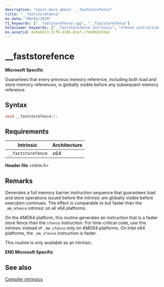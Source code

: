 ```yaml
---
description: "Learn more about: __faststorefence"
title: "__faststorefence"
ms.date: "09/02/2019"
f1_keywords: ["__faststorefence_cpp", "__faststorefence"]
helpviewer_keywords: ["__faststorefence intrinsic", "sfence instruction"]
ms.assetid: 6c6eb973-3cf0-4306-b3af-cfde9b0210a5
---
```

# __faststorefence

**Microsoft Specific**

Guarantees that every previous memory reference, including both load and store memory references, is globally visible before any subsequent memory reference.

## Syntax

```C
void __faststorefence();
```

## Requirements

|Intrinsic|Architecture|
|---------------|------------------|
|`__faststorefence`|x64|

**Header file** \<intrin.h>

## Remarks

Generates a full memory barrier instruction sequence that guarantees load and store operations issued before the intrinsic are globally visible before execution continues. The effect is comparable to but faster than the `_mm_mfence` intrinsic on all x64 platforms.

On the AMD64 platform, this routine generates an instruction that is a faster store fence than the `sfence` instruction. For time-critical code, use this intrinsic instead of `_mm_sfence` only on AMD64 platforms. On Intel x64 platforms, the `_mm_sfence` instruction is faster.

This routine is only available as an intrinsic.

**END Microsoft Specific**

## See also

[Compiler intrinsics](../intrinsics/compiler-intrinsics.md)
